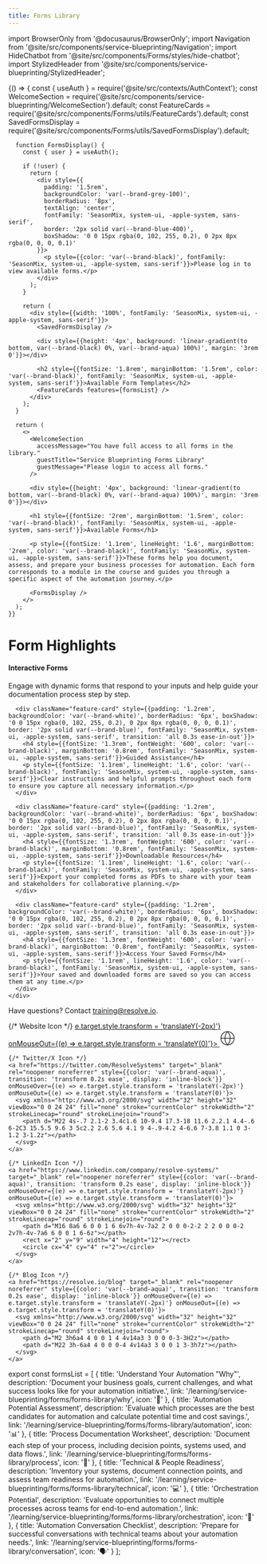 ```yaml
---
title: Forms Library
---
```


import BrowserOnly from '@docusaurus/BrowserOnly';
import Navigation from '@site/src/components/service-blueprinting/Navigation';
import HideChatbot from '@site/src/components/Forms/styles/hide-chatbot';
import StylizedHeader from '@site/src/components/service-blueprinting/StylizedHeader';

<HideChatbot />

<Navigation />

<StylizedHeader title="Welcome to the Forms Library" />

<style>
{`
  .forms-library-container {
    max-width: 2000px !important;
    width: 98% !important;
    padding: 0 1rem !important;
    margin-top: 2rem !important; /* Added spacing under header */
    font-family: 'SeasonMix', system-ui, -apple-system, sans-serif !important;
  }
  
  /* Force remove all gaps from top */
  .main-wrapper {
    margin-top: 0 !important;
    padding-top: 0 !important;
  }
  
  /* Target the StylizedHeader specifically */
  [class*="StylizedHeader"],
  [class*="stylizedHeader"],
  .hero-banner,
  .header-banner {
    margin-top: 0 !important;
    margin-bottom: 0 !important;
    padding-top: 1.5rem !important;
  }
  
  /* Remove Docusaurus default spacing */
  .theme-doc-markdown,
  .markdown {
    margin-top: 0 !important;
    padding-top: 0 !important;
  }
  
  /* Target any container that might have default margins */
  .container,
  .container-fluid {
    margin-top: 0 !important;
    padding-top: 0 !important;
  }
  
  /* Override any default page margins */
  article {
    margin-top: 0 !important;
    padding-top: 0 !important;
  }
`}
</style>

<div className="forms-library-container" style={{width: '98%', maxWidth: '2000px', margin: '2rem auto 0 auto', padding: '0 1rem', fontFamily: 'SeasonMix, system-ui, -apple-system, sans-serif'}}>
  <BrowserOnly>
    {() => {
      const { useAuth } = require('@site/src/contexts/AuthContext');
      const WelcomeSection = require('@site/src/components/service-blueprinting/WelcomeSection').default;
      const FeatureCards = require('@site/src/components/Forms/utils/FeatureCards').default;
      const SavedFormsDisplay = require('@site/src/components/Forms/utils/SavedFormsDisplay').default;
      
      function FormsDisplay() {
        const { user } = useAuth();
        
        if (!user) {
          return (
            <div style={{
              padding: '1.5rem',
              backgroundColor: 'var(--brand-grey-100)',
              borderRadius: '8px',
              textAlign: 'center',
              fontFamily: 'SeasonMix, system-ui, -apple-system, sans-serif',
              border: '2px solid var(--brand-blue-400)',
              boxShadow: '0 0 15px rgba(0, 102, 255, 0.2), 0 2px 8px rgba(0, 0, 0, 0.1)'
            }}>
              <p style={{color: 'var(--brand-black)', fontFamily: 'SeasonMix, system-ui, -apple-system, sans-serif'}}>Please log in to view available forms.</p>
            </div>
          );
        }
        
        return (
          <div style={{width: '100%', fontFamily: 'SeasonMix, system-ui, -apple-system, sans-serif'}}>
            <SavedFormsDisplay />
            
            <div style={{height: '4px', background: 'linear-gradient(to bottom, var(--brand-black) 0%, var(--brand-aqua) 100%)', margin: '3rem 0'}}></div>
            
            <h2 style={{fontSize: '1.8rem', marginBottom: '1.5rem', color: 'var(--brand-black)', fontFamily: 'SeasonMix, system-ui, -apple-system, sans-serif'}}>Available Form Templates</h2>
            <FeatureCards features={formsList} />
          </div>
        );
      }
      
      return (
        <>
          <WelcomeSection 
            accessMessage="You have full access to all forms in the library."
            guestTitle="Service Blueprinting Forms Library"
            guestMessage="Please login to access all forms."
          />
          
          <div style={{height: '4px', background: 'linear-gradient(to bottom, var(--brand-black) 0%, var(--brand-aqua) 100%)', margin: '3rem 0'}}></div>
          
          <h1 style={{fontSize: '2rem', marginBottom: '1.5rem', color: 'var(--brand-black)', fontFamily: 'SeasonMix, system-ui, -apple-system, sans-serif'}}>Available Forms</h1>
          
          <p style={{fontSize: '1.1rem', lineHeight: '1.6', marginBottom: '2rem', color: 'var(--brand-black)', fontFamily: 'SeasonMix, system-ui, -apple-system, sans-serif'}}>These forms help you document, assess, and prepare your business processes for automation. Each form corresponds to a module in the course and guides you through a specific aspect of the automation journey.</p>
          
          <FormsDisplay />
        </>
      );
    }}
  </BrowserOnly>

  <div style={{height: '4px', background: 'linear-gradient(to bottom, var(--brand-black) 0%, var(--brand-aqua) 100%)', margin: '3rem 0'}}></div>

  <h1 style={{fontSize: '2rem', marginBottom: '1.5rem', color: 'var(--brand-black)', fontFamily: 'SeasonMix, system-ui, -apple-system, sans-serif'}}>Form Highlights</h1>

  <div className="features-container" style={{padding: '1.5rem', borderRadius: '8px', marginBottom: '2rem', backgroundColor: 'var(--brand-grey-100)', border: '2px solid var(--brand-blue-400)', boxShadow: '0 0 15px rgba(0, 102, 255, 0.2), 0 2px 8px rgba(0, 0, 0, 0.1)', width: '100%', fontFamily: 'SeasonMix, system-ui, -apple-system, sans-serif', position: 'relative', overflow: 'hidden'}}>
    <div style={{
      position: 'absolute',
      top: 0,
      left: 0,
      width: '100%',
      height: '100%',
      background: 'radial-gradient(circle at 10% 20%, rgba(0, 80, 199, 0.05) 0%, transparent 50%)',
      pointerEvents: 'none'
    }}></div>
    <div className="features-grid" style={{display: 'grid', gridTemplateColumns: 'repeat(auto-fill, minmax(280px, 1fr))', gap: '1.5rem', position: 'relative', zIndex: 2}}>
      <div className="feature-card" style={{padding: '1.2rem', backgroundColor: 'var(--brand-white)', borderRadius: '6px', boxShadow: '0 0 15px rgba(0, 102, 255, 0.2), 0 2px 8px rgba(0, 0, 0, 0.1)', border: '2px solid var(--brand-blue)', fontFamily: 'SeasonMix, system-ui, -apple-system, sans-serif', transition: 'all 0.3s ease-in-out'}}>
        <h4 style={{fontSize: '1.3rem', fontWeight: '600', color: 'var(--brand-black)', marginBottom: '0.8rem', fontFamily: 'SeasonMix, system-ui, -apple-system, sans-serif'}}>Interactive Forms</h4>
        <p style={{fontSize: '1.1rem', lineHeight: '1.6', color: 'var(--brand-black)', fontFamily: 'SeasonMix, system-ui, -apple-system, sans-serif'}}>Engage with dynamic forms that respond to your inputs and help guide your documentation process step by step.</p>
      </div>
      
      <div className="feature-card" style={{padding: '1.2rem', backgroundColor: 'var(--brand-white)', borderRadius: '6px', boxShadow: '0 0 15px rgba(0, 102, 255, 0.2), 0 2px 8px rgba(0, 0, 0, 0.1)', border: '2px solid var(--brand-blue)', fontFamily: 'SeasonMix, system-ui, -apple-system, sans-serif', transition: 'all 0.3s ease-in-out'}}>
        <h4 style={{fontSize: '1.3rem', fontWeight: '600', color: 'var(--brand-black)', marginBottom: '0.8rem', fontFamily: 'SeasonMix, system-ui, -apple-system, sans-serif'}}>Guided Assistance</h4>
        <p style={{fontSize: '1.1rem', lineHeight: '1.6', color: 'var(--brand-black)', fontFamily: 'SeasonMix, system-ui, -apple-system, sans-serif'}}>Clear instructions and helpful prompts throughout each form to ensure you capture all necessary information.</p>
      </div>
      
      <div className="feature-card" style={{padding: '1.2rem', backgroundColor: 'var(--brand-white)', borderRadius: '6px', boxShadow: '0 0 15px rgba(0, 102, 255, 0.2), 0 2px 8px rgba(0, 0, 0, 0.1)', border: '2px solid var(--brand-blue)', fontFamily: 'SeasonMix, system-ui, -apple-system, sans-serif', transition: 'all 0.3s ease-in-out'}}>
        <h4 style={{fontSize: '1.3rem', fontWeight: '600', color: 'var(--brand-black)', marginBottom: '0.8rem', fontFamily: 'SeasonMix, system-ui, -apple-system, sans-serif'}}>Downloadable Resources</h4>
        <p style={{fontSize: '1.1rem', lineHeight: '1.6', color: 'var(--brand-black)', fontFamily: 'SeasonMix, system-ui, -apple-system, sans-serif'}}>Export your completed forms as PDFs to share with your team and stakeholders for collaborative planning.</p>
      </div>
      
      <div className="feature-card" style={{padding: '1.2rem', backgroundColor: 'var(--brand-white)', borderRadius: '6px', boxShadow: '0 0 15px rgba(0, 102, 255, 0.2), 0 2px 8px rgba(0, 0, 0, 0.1)', border: '2px solid var(--brand-blue)', fontFamily: 'SeasonMix, system-ui, -apple-system, sans-serif', transition: 'all 0.3s ease-in-out'}}>
        <h4 style={{fontSize: '1.3rem', fontWeight: '600', color: 'var(--brand-black)', marginBottom: '0.8rem', fontFamily: 'SeasonMix, system-ui, -apple-system, sans-serif'}}>Access Your Saved Forms</h4>
        <p style={{fontSize: '1.1rem', lineHeight: '1.6', color: 'var(--brand-black)', fontFamily: 'SeasonMix, system-ui, -apple-system, sans-serif'}}>Your saved and downloaded forms are saved so you can access them at any time.</p>
      </div>
    </div>
  </div>

  <div style={{height: '4px', background: 'linear-gradient(to bottom, var(--brand-black) 0%, var(--brand-aqua) 100%)', margin: '3rem 0'}}></div>

  <div style={{padding: '1.5rem', borderRadius: '8px', border: '2px solid var(--brand-blue-400)', backgroundColor: 'var(--brand-white)', boxShadow: '0 0 15px rgba(0, 102, 255, 0.2), 0 2px 8px rgba(0, 0, 0, 0.1)', marginBottom: '2rem', fontFamily: 'SeasonMix, system-ui, -apple-system, sans-serif'}}>
    <p style={{fontSize: '1.2rem', lineHeight: '1.8', color: 'var(--brand-black)', fontFamily: 'SeasonMix, system-ui, -apple-system, sans-serif'}}>Have questions? Contact <a href="mailto:training@resolve.io" style={{color: 'var(--brand-aqua)', fontWeight: 'bold', textDecoration: 'none'}}>training@resolve.io</a>.</p>
  </div>
    
  <div style={{display: 'flex', justifyContent: 'center', marginTop: '1.5rem', gap: '1.5rem'}}>
    {/* Website Icon */}
    <a href="https://resolve.io" target="_blank" rel="noopener noreferrer" style={{color: 'var(--brand-aqua)', transition: 'transform 0.2s ease', display: 'inline-block'}} onMouseOver={(e) => e.target.style.transform = 'translateY(-2px)'} onMouseOut={(e) => e.target.style.transform = 'translateY(0)'}>
      <svg xmlns="http://www.w3.org/2000/svg" width="32" height="32" viewBox="0 0 24 24" fill="none" stroke="currentColor" strokeWidth="2" strokeLinecap="round" strokeLinejoin="round">
        <circle cx="12" cy="12" r="10"></circle>
        <line x1="2" y1="12" x2="22" y2="12"></line>
        <path d="M12 2a15.3 15.3 0 0 1 4 10 15.3 15.3 0 0 1-4 10 15.3 15.3 0 0 1-4-10 15.3 15.3 0 0 1 4-10z"></path>
      </svg>
    </a>
    
    {/* Twitter/X Icon */}
    <a href="https://twitter.com/ResolveSystems" target="_blank" rel="noopener noreferrer" style={{color: 'var(--brand-aqua)', transition: 'transform 0.2s ease', display: 'inline-block'}} onMouseOver={(e) => e.target.style.transform = 'translateY(-2px)'} onMouseOut={(e) => e.target.style.transform = 'translateY(0)'}>
      <svg xmlns="http://www.w3.org/2000/svg" width="32" height="32" viewBox="0 0 24 24" fill="none" stroke="currentColor" strokeWidth="2" strokeLinecap="round" strokeLinejoin="round">
        <path d="M22 4s-.7 2.1-2 3.4c1.6 10-9.4 17.3-18 11.6 2.2.1 4.4-.6 6-2C3 15.5.5 9.6 3 5c2.2 2.6 5.6 4.1 9 4-.9-4.2 4-6.6 7-3.8 1.1 0 3-1.2 3-1.2z"></path>
      </svg>
    </a>
    
    {/* LinkedIn Icon */}
    <a href="https://www.linkedin.com/company/resolve-systems/" target="_blank" rel="noopener noreferrer" style={{color: 'var(--brand-aqua)', transition: 'transform 0.2s ease', display: 'inline-block'}} onMouseOver={(e) => e.target.style.transform = 'translateY(-2px)'} onMouseOut={(e) => e.target.style.transform = 'translateY(0)'}>
      <svg xmlns="http://www.w3.org/2000/svg" width="32" height="32" viewBox="0 0 24 24" fill="none" stroke="currentColor" strokeWidth="2" strokeLinecap="round" strokeLinejoin="round">
        <path d="M16 8a6 6 0 0 1 6 6v7h-4v-7a2 2 0 0 0-2-2 2 2 0 0 0-2 2v7h-4v-7a6 6 0 0 1 6-6z"></path>
        <rect x="2" y="9" width="4" height="12"></rect>
        <circle cx="4" cy="4" r="2"></circle>
      </svg>
    </a>
    
    {/* Blog Icon */}
    <a href="https://resolve.io/blog" target="_blank" rel="noopener noreferrer" style={{color: 'var(--brand-aqua)', transition: 'transform 0.2s ease', display: 'inline-block'}} onMouseOver={(e) => e.target.style.transform = 'translateY(-2px)'} onMouseOut={(e) => e.target.style.transform = 'translateY(0)'}>
      <svg xmlns="http://www.w3.org/2000/svg" width="32" height="32" viewBox="0 0 24 24" fill="none" stroke="currentColor" strokeWidth="2" strokeLinecap="round" strokeLinejoin="round">
        <path d="M2 3h6a4 4 0 0 1 4 4v14a3 3 0 0 0-3-3H2z"></path>
        <path d="M22 3h-6a4 4 0 0 0-4 4v14a3 3 0 0 1 3-3h7z"></path>
      </svg>
    </a>
  </div>
  
  <div style={{height: '4px', background: 'linear-gradient(to bottom, var(--brand-black) 0%, var(--brand-aqua) 100%)', margin: '3rem 0'}}></div>
</div>

export const formsList = [
{
title: 'Understand Your Automation "Why"',
description: 'Document your business goals, current challenges, and what success looks like for your automation initiative.',
link: '/learning/service-blueprinting/forms/forms-library/why',
icon: '🎯'
},
{
title: 'Automation Potential Assessment',
description: 'Evaluate which processes are the best candidates for automation and calculate potential time and cost savings.',
link: '/learning/service-blueprinting/forms/forms-library/automation',
icon: '📊'
},
{
title: 'Process Documentation Worksheet',
description: 'Document each step of your process, including decision points, systems used, and data flows.',
link: '/learning/service-blueprinting/forms/forms-library/process',
icon: '📝'
},
{
title: 'Technical & People Readiness',
description: 'Inventory your systems, document connection points, and assess team readiness for automation.',
link: '/learning/service-blueprinting/forms/forms-library/technical',
icon: '💻'
},
{
title: 'Orchestration Potential',
description: 'Evaluate opportunities to connect multiple processes across teams for end-to-end automation.',
link: '/learning/service-blueprinting/forms/forms-library/orchestration',
icon: '🔄'
},
{
title: 'Automation Conversation Checklist',
description: 'Prepare for successful conversations with technical teams about your automation needs.',
link: '/learning/service-blueprinting/forms/forms-library/conversation',
icon: '🗣️'
}
];
